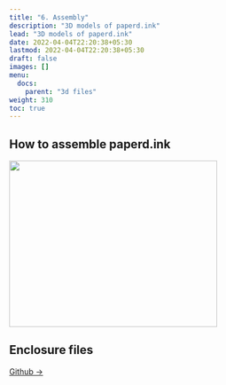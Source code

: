 ```yaml
---
title: "6. Assembly"
description: "3D models of paperd.ink"
lead: "3D models of paperd.ink"
date: 2022-04-04T22:20:38+05:30
lastmod: 2022-04-04T22:20:38+05:30
draft: false
images: []
menu:
  docs:
    parent: "3d files"
weight: 310
toc: true
---
```

## How to assemble paperd.ink
<img src="/images/paperd.ink_Assembly.gif" width="375" height="300">

## Enclosure files
[Github →](https://github.com/paperdink/paperd.ink_enclosure)
